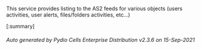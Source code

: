 






This service provides listing to the AS2 feeds for various objects (users activities, user alerts, files/folders activities, etc...)

[:summary]

###### Auto generated by Pydio Cells Enterprise Distribution v2.3.6 on 15-Sep-2021
